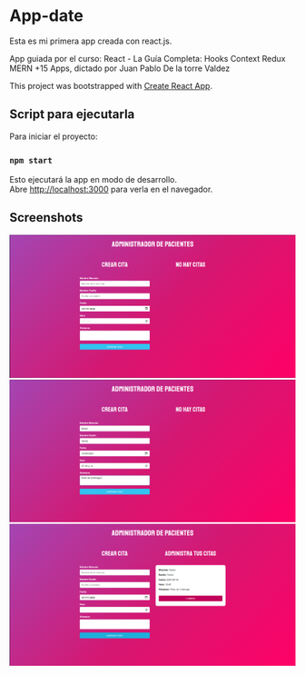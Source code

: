 # App-date

Esta es mi primera app creada con react.js.

App guiada por el curso: React - La Guía Completa: Hooks Context Redux MERN +15 Apps, dictado por Juan Pablo De la torre Valdez

This project was bootstrapped with [Create React App](https://github.com/facebook/create-react-app).

## Script para ejecutarla

Para iniciar el proyecto:

### `npm start` 

Esto ejecutará la app en modo de desarrollo.\
Abre [http://localhost:3000](http://localhost:3000) para verla en el navegador.

## Screenshots

![Screenshot](view1.PNG)
![Screenshot](view2.PNG)
![Screenshot](view3.PNG)